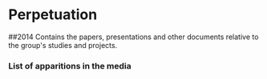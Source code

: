 # Perpetuation
##2014
Contains the papers, presentations and other documents relative to the group's studies and projects.

### List of apparitions in the media

